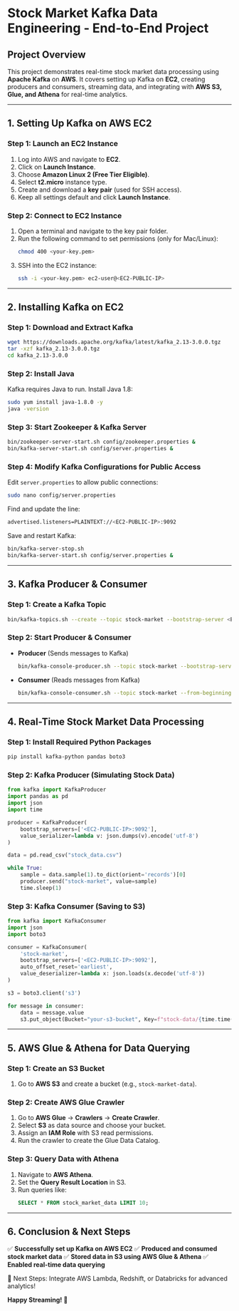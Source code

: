 # **Stock Market Kafka Data Engineering - End-to-End Project**

## **Project Overview**
This project demonstrates real-time stock market data processing using **Apache Kafka** on **AWS**. It covers setting up Kafka on **EC2**, creating producers and consumers, streaming data, and integrating with **AWS S3, Glue, and Athena** for real-time analytics.

---

## **1. Setting Up Kafka on AWS EC2**

### **Step 1: Launch an EC2 Instance**
1. Log into AWS and navigate to **EC2**.
2. Click on **Launch Instance**.
3. Choose **Amazon Linux 2 (Free Tier Eligible)**.
4. Select **t2.micro** instance type.
5. Create and download a **key pair** (used for SSH access).
6. Keep all settings default and click **Launch Instance**.

### **Step 2: Connect to EC2 Instance**
1. Open a terminal and navigate to the key pair folder.
2. Run the following command to set permissions (only for Mac/Linux):
   ```sh
   chmod 400 <your-key.pem>
   ```
3. SSH into the EC2 instance:
   ```sh
   ssh -i <your-key.pem> ec2-user@<EC2-PUBLIC-IP>
   ```

---

## **2. Installing Kafka on EC2**

### **Step 1: Download and Extract Kafka**
```sh
wget https://downloads.apache.org/kafka/latest/kafka_2.13-3.0.0.tgz
tar -xzf kafka_2.13-3.0.0.tgz
cd kafka_2.13-3.0.0
```

### **Step 2: Install Java**
Kafka requires Java to run. Install Java 1.8:
```sh
sudo yum install java-1.8.0 -y
java -version
```

### **Step 3: Start Zookeeper & Kafka Server**
```sh
bin/zookeeper-server-start.sh config/zookeeper.properties &
bin/kafka-server-start.sh config/server.properties &
```

### **Step 4: Modify Kafka Configurations for Public Access**
Edit `server.properties` to allow public connections:
```sh
sudo nano config/server.properties
```
Find and update the line:
```sh
advertised.listeners=PLAINTEXT://<EC2-PUBLIC-IP>:9092
```
Save and restart Kafka:
```sh
bin/kafka-server-stop.sh
bin/kafka-server-start.sh config/server.properties &
```

---

## **3. Kafka Producer & Consumer**

### **Step 1: Create a Kafka Topic**
```sh
bin/kafka-topics.sh --create --topic stock-market --bootstrap-server <EC2-PUBLIC-IP>:9092 --partitions 3 --replication-factor 1
```

### **Step 2: Start Producer & Consumer**
- **Producer** (Sends messages to Kafka)
  ```sh
  bin/kafka-console-producer.sh --topic stock-market --bootstrap-server <EC2-PUBLIC-IP>:9092
  ```
- **Consumer** (Reads messages from Kafka)
  ```sh
  bin/kafka-console-consumer.sh --topic stock-market --from-beginning --bootstrap-server <EC2-PUBLIC-IP>:9092
  ```

---

## **4. Real-Time Stock Market Data Processing**

### **Step 1: Install Required Python Packages**
```sh
pip install kafka-python pandas boto3
```

### **Step 2: Kafka Producer (Simulating Stock Data)**
```python
from kafka import KafkaProducer
import pandas as pd
import json
import time

producer = KafkaProducer(
    bootstrap_servers=['<EC2-PUBLIC-IP>:9092'],
    value_serializer=lambda v: json.dumps(v).encode('utf-8')
)

data = pd.read_csv("stock_data.csv")

while True:
    sample = data.sample(1).to_dict(orient='records')[0]
    producer.send("stock-market", value=sample)
    time.sleep(1)
```

### **Step 3: Kafka Consumer (Saving to S3)**
```python
from kafka import KafkaConsumer
import json
import boto3

consumer = KafkaConsumer(
    'stock-market',
    bootstrap_servers=['<EC2-PUBLIC-IP>:9092'],
    auto_offset_reset='earliest',
    value_deserializer=lambda x: json.loads(x.decode('utf-8'))
)

s3 = boto3.client('s3')

for message in consumer:
    data = message.value
    s3.put_object(Bucket="your-s3-bucket", Key=f"stock-data/{time.time()}.json", Body=json.dumps(data))
```

---

## **5. AWS Glue & Athena for Data Querying**

### **Step 1: Create an S3 Bucket**
1. Go to **AWS S3** and create a bucket (e.g., `stock-market-data`).

### **Step 2: Create AWS Glue Crawler**
1. Go to **AWS Glue** → **Crawlers** → **Create Crawler**.
2. Select **S3** as data source and choose your bucket.
3. Assign an **IAM Role** with S3 read permissions.
4. Run the crawler to create the Glue Data Catalog.

### **Step 3: Query Data with Athena**
1. Navigate to **AWS Athena**.
2. Set the **Query Result Location** in S3.
3. Run queries like:
   ```sql
   SELECT * FROM stock_market_data LIMIT 10;
   ```

---

## **6. Conclusion & Next Steps**
✅ **Successfully set up Kafka on AWS EC2**
✅ **Produced and consumed stock market data**
✅ **Stored data in S3 using AWS Glue & Athena**
✅ **Enabled real-time data querying**

🔹 Next Steps: Integrate AWS Lambda, Redshift, or Databricks for advanced analytics!

**Happy Streaming! 🚀**
